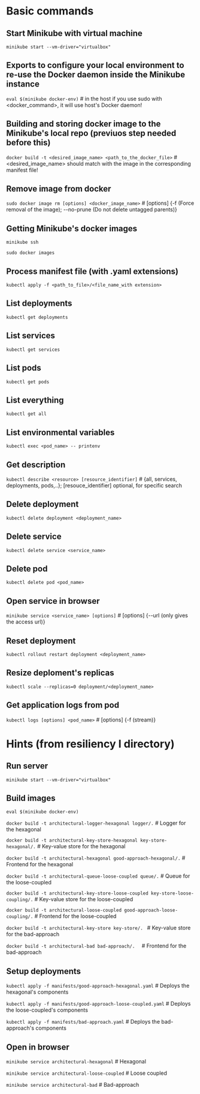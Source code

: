 # Basic commands

## Start Minikube with virtual machine
```minikube start --vm-driver="virtualbox"```

## Exports to configure your local environment to re-use the Docker daemon inside the Minikube instance
```eval $(minikube docker-env)``` 											# in the host if you use sudo with <docker_command>, it will use host's Docker daemon!

## Building and storing docker image to the Minikube's local repo (previuos step needed before this)
```docker build -t <desired_image_name> <path_to_the_docker_file>```  						# <desired_image_name> should match with the image in the corresponding manifest file!

## Remove image from docker
```sudo docker image rm [options] <docker_image_name>```						 		# [options] {-f (Force removal of the image); --no-prune (Do not delete untagged parents)}

## Getting Minikube's docker images
```minikube ssh```

```sudo docker images```

## Process manifest file (with .yaml extensions)
```kubectl apply -f <path_to_file>/<file_name_with extension>```

## List deployments
```kubectl get deployments```

## List services
```kubectl get services```

## List pods
```kubectl get pods```

## List everything
```kubectl get all```

## List environmental variables
```kubectl exec <pod_name> -- printenv```

## Get description
```kubectl describe <resource> [resource_identifier]```								# <resource> {all, services, deployments, pods,..}; [resouce_identifier] optional, for specific search

## Delete deployment
```kubectl delete deployment <deployment_name>```

## Delete service
```kubectl delete service <service_name>```

## Delete pod
```kubectl delete pod <pod_name>```

## Open service in browser
```minikube service <service_name> [options]```									# [options] {--url (only gives the access url)}

## Reset deployment
```kubectl rollout restart deployment <deployment_name>```

## Resize deploment's replicas
```kubectl scale --replicas=0 deployment/<deployment_name>```

## Get application logs from pod
```kubectl logs [options] <pod_name>```										# [options] {-f (stream)}

# Hints (from resiliency I directory)

## Run server
```minikube start --vm-driver="virtualbox"```

## Build images
```eval $(minikube docker-env)```

```docker build -t architectural-logger-hexagonal logger/.```								# Logger for the hexagonal

```docker build -t architectural-key-store-hexagonal key-store-hexagonal/.```						# Key-value store for the hexagonal

```docker build -t architectural-hexagonal good-approach-hexagonal/.```							# Frontend for the hexagonal

```docker build -t architectural-queue-loose-coupled queue/.```								# Queue for the loose-coupled

```docker build -t architectural-key-store-loose-coupled key-store-loose-coupling/.```					# Key-value store for the loose-coupled

```docker build -t architectural-loose-coupled good-approach-loose-coupling/.```						# Frontend for the loose-coupled

```docker build -t architectural-key-store key-store/. ```									# Key-value store for the bad-approach

```docker build -t architectural-bad bad-approach/.  ```									# Frontend for the bad-approach


## Setup deployments
```kubectl apply -f manifests/good-approach-hexagonal.yaml```				# Deploys the hexagonal's components

```kubectl apply -f manifests/good-approach-loose-coupled.yaml```				# Deploys the loose-coupled's components

```kubectl apply -f manifests/bad-approach.yaml```						# Deploys the bad-approach's components


## Open in browser
```minikube service architectural-hexagonal```						# Hexagonal

```minikube service architectural-loose-coupled```						# Loose coupled

```minikube service architectural-bad```							# Bad-approach
